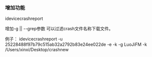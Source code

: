 ### 增加功能
idevicecrashreport

增加-g || --grep参数 可以过滤crash文件名称下载文件。

例子：
idevicecrashreport -u 25228488f97b79c515ab32a2792b83e24ee022de -e -k  -g LuoJiFM -k /Users/xinxi/Desktop/crashnew


